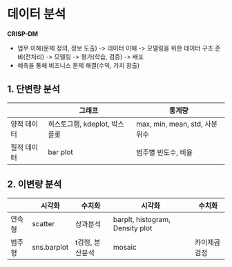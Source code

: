 # 데이터 분석
**CRISP-DM**
- 업무 이해(문제 정의, 정보 도출) -> 데이터 이해 -> 모델링을 위한 데이터 구조 준비(전처리) -> 모델링 -> 평가(학습, 검증) -> 배포
- 예측을 통해 비즈니스 문제 해결(수익, 가치 창출)

## 1. 단변량 분석
|  | 그래프 | 통계량 |
| --- | --- | --- |
| 양적 데이터 | 히스토그램, kdeplot, 박스플롯 | max, min, mean, std, 사분위수 |
| 질적 데이터 | bar plot | 범주별 빈도수, 비율 |

## 2. 이변량 분석
|  | 시각화 | 수치화 | 시각화 | 수치화 |
| --- | --- | --- | --- | --- |
| 연속형 | scatter | 상과분석 | barplt, histogram, Density plot |     |
| 범주형 | sns.barplot | t검정, 분산분석 | mosaic | 카이제곱검정 |
